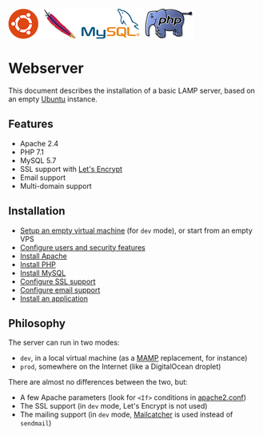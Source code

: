 ![LAMP logos](logos.png)

# Webserver

This document describes the installation of a basic LAMP server, based on an empty [Ubuntu](http://www.ubuntu.com/) instance.

## Features

* Apache 2.4
* PHP 7.1
* MySQL 5.7
* SSL support with [Let's Encrypt](https://letsencrypt.org/)
* Email support
* Multi-domain support

## Installation

* [Setup an empty virtual machine](virtual-machine.md) (for `dev` mode), or start from an empty VPS
* [Configure users and security features](users-and-security.md)
* [Install Apache](apache.md)
* [Install PHP](php.md)
* [Install MySQL](mysql.md)
* [Configure SSL support](ssl.md)
* [Configure email support](mail.md)
* [Install an application](install-app.md)

## Philosophy

The server can run in two modes:

* `dev`, in a local virtual machine (as a [MAMP](https://www.mamp.info/en/) replacement, for instance)
* `prod`, somewhere on the Internet (like a DigitalOcean droplet)

There are almost no differences between the two, but:

* A few Apache parameters (look for `<If>` conditions in [apache2.conf](conf/apache2.conf))
* The SSL support (in `dev` mode, Let's Encrypt is not used)
* The mailing support (in `dev` mode, [Mailcatcher](https://mailcatcher.me) is used instead of `sendmail`)
